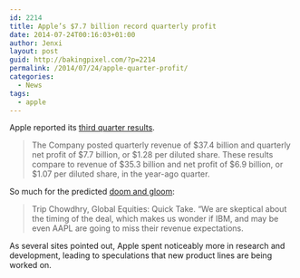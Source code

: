 ```yaml
---
id: 2214
title: Apple’s $7.7 billion record quarterly profit
date: 2014-07-24T00:16:03+01:00
author: Jenxi
layout: post
guid: http://bakingpixel.com/?p=2214
permalink: /2014/07/24/apple-quarter-profit/
categories:
  - News
tags:
  - apple
---
```

Apple reported its [third quarter results](http://www.apple.com/pr/library/2014/07/22Apple-Reports-Third-Quarter-Results.html).

> The Company posted quarterly revenue of $37.4 billion and quarterly net profit of $7.7 billion, or $1.28 per diluted share. These results compare to revenue of $35.3 billion and net profit of $6.9 billion, or $1.07 per diluted share, in the year-ago quarter. 

So much for the predicted [doom and gloom](http://fortune.com/2014/07/16/apple-and-ibm-what-the-analysts-are-saying/):

> Trip Chowdhry, Global Equities: Quick Take. “We are skeptical about the timing of the deal, which makes us wonder if IBM, and may be even AAPL are going to miss their revenue expectations. 

As several sites pointed out, Apple spent noticeably more in research and development, leading to speculations that new product lines are being worked on.